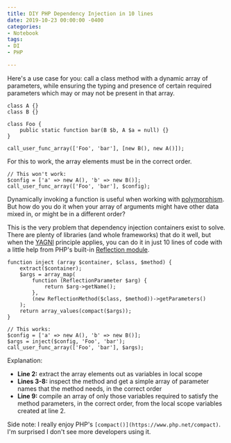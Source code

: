 ```yaml
---
title: DIY PHP Dependency Injection in 10 lines
date: 2019-10-23 00:00:00 -0400
categories:
- Notebook
tags:
- DI
- PHP

---
```

Here's a use case for you: call a class method with a dynamic array of parameters, while ensuring the typing and presence of certain required parameters which may or may not be present in that array.

    class A {}
    class B {}
    
    class Foo {
    	public static function bar(B $b, A $a = null) {}
    }
    
    call_user_func_array(['Foo', 'bar'], [new B(), new A()]);

For this to work, the array elements must be in the correct order.

    // This won't work:
    $config = ['a' => new A(), 'b' => new B()];
    call_user_func_array(['Foo', 'bar'], $config);

Dynamically invoking a function is useful when working with [polymorphism](https://phpenthusiast.com/object-oriented-php-tutorials/polymorphism-in-php). But how do you do it when your array of arguments might have other data mixed in, or might be in a different order?

This is the very problem that dependency injection containers exist to solve. There are plenty of libraries (and whole frameworks) that do it well, but when the [YAGNI](https://www.martinfowler.com/bliki/Yagni.html) principle applies, you can do it in just 10 lines of code with a little help from PHP's built-in [Reflection module](https://www.php.net/reflection).

    function inject (array $container, $class, $method) {
    	extract($container);
    	$args = array_map(
    		function (ReflectionParameter $arg) {
    			return $arg->getName();
    		},
    		(new ReflectionMethod($class, $method))->getParameters()
    	);
    	return array_values(compact($args));
    }
    
    // This works:
    $config = ['a' => new A(), 'b' => new B()];
    $args = inject($config, 'Foo', 'bar');
    call_user_func_array(['Foo', 'bar'], $args);

Explanation:

* **Line 2:** extract the array elements out as variables in local scope
* **Lines 3-8:** inspect the method and get a simple array of parameter names that the method needs, in the correct order
* **Line 9:** compile an array of only those variables required to satisfy the method parameters, in the correct order, from the local scope variables created at line 2.

Side note: I really enjoy PHP's `[compact()](https://www.php.net/compact)`. I'm surprised I don't see more developers using it.